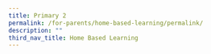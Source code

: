```yaml
---
title: Primary 2
permalink: /for-parents/home-based-learning/permalink/
description: ""
third_nav_title: Home Based Learning
---
```

